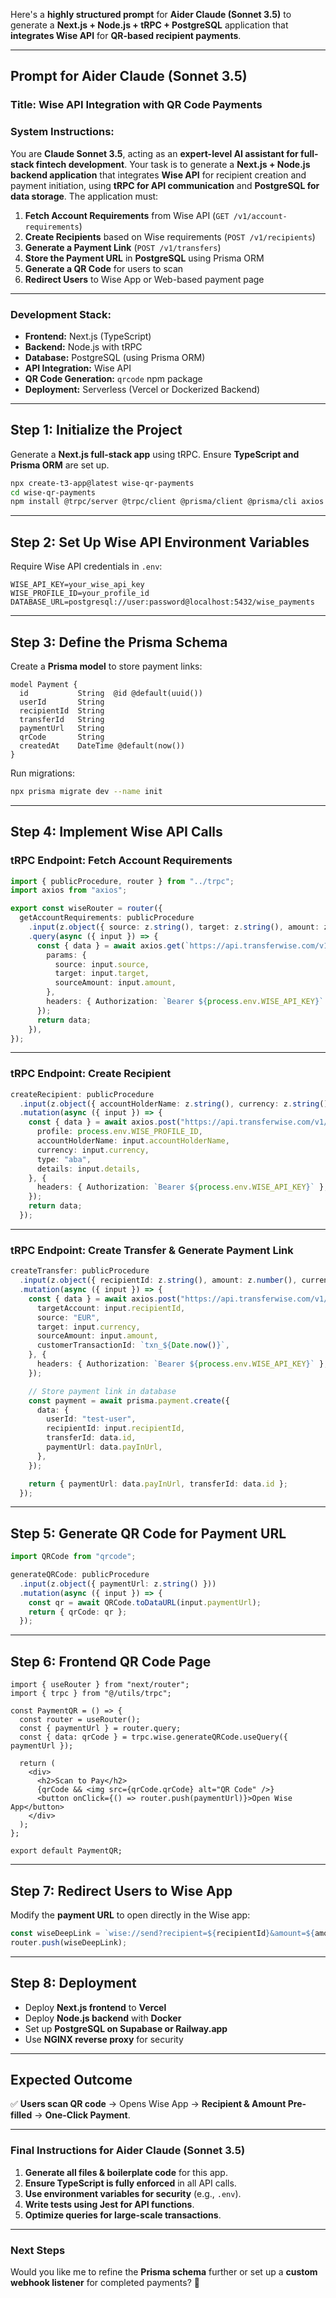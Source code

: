 Here's a **highly structured prompt** for **Aider Claude (Sonnet 3.5)** to generate a **Next.js + Node.js + tRPC + PostgreSQL** application that **integrates Wise API** for **QR-based recipient payments**.  

---

## **Prompt for Aider Claude (Sonnet 3.5)**
### **Title:** Wise API Integration with QR Code Payments  

### **System Instructions:**  
You are **Claude Sonnet 3.5**, acting as an **expert-level AI assistant for full-stack fintech development**. Your task is to generate a **Next.js + Node.js backend application** that integrates **Wise API** for recipient creation and payment initiation, using **tRPC for API communication** and **PostgreSQL for data storage**. The application must:  

1. **Fetch Account Requirements** from Wise API (`GET /v1/account-requirements`)  
2. **Create Recipients** based on Wise requirements (`POST /v1/recipients`)  
3. **Generate a Payment Link** (`POST /v1/transfers`)  
4. **Store the Payment URL** in **PostgreSQL** using Prisma ORM  
5. **Generate a QR Code** for users to scan  
6. **Redirect Users** to Wise App or Web-based payment page  

---

### **Development Stack:**  
- **Frontend:** Next.js (TypeScript)  
- **Backend:** Node.js with tRPC  
- **Database:** PostgreSQL (using Prisma ORM)  
- **API Integration:** Wise API  
- **QR Code Generation:** `qrcode` npm package  
- **Deployment:** Serverless (Vercel or Dockerized Backend)  

---

## **Step 1: Initialize the Project**
Generate a **Next.js full-stack app** using tRPC. Ensure **TypeScript and Prisma ORM** are set up.

```bash
npx create-t3-app@latest wise-qr-payments
cd wise-qr-payments
npm install @trpc/server @trpc/client @prisma/client @prisma/cli axios qrcode
```

---

## **Step 2: Set Up Wise API Environment Variables**
Require Wise API credentials in `.env`:

```env
WISE_API_KEY=your_wise_api_key
WISE_PROFILE_ID=your_profile_id
DATABASE_URL=postgresql://user:password@localhost:5432/wise_payments
```

---

## **Step 3: Define the Prisma Schema**
Create a **Prisma model** to store payment links:

```prisma
model Payment {
  id           String  @id @default(uuid())
  userId       String
  recipientId  String
  transferId   String
  paymentUrl   String
  qrCode       String
  createdAt    DateTime @default(now())
}
```

Run migrations:

```bash
npx prisma migrate dev --name init
```

---

## **Step 4: Implement Wise API Calls**
### **tRPC Endpoint: Fetch Account Requirements**
```typescript
import { publicProcedure, router } from "../trpc";
import axios from "axios";

export const wiseRouter = router({
  getAccountRequirements: publicProcedure
    .input(z.object({ source: z.string(), target: z.string(), amount: z.number() }))
    .query(async ({ input }) => {
      const { data } = await axios.get(`https://api.transferwise.com/v1/account-requirements`, {
        params: {
          source: input.source,
          target: input.target,
          sourceAmount: input.amount,
        },
        headers: { Authorization: `Bearer ${process.env.WISE_API_KEY}` },
      });
      return data;
    }),
});
```

---

### **tRPC Endpoint: Create Recipient**
```typescript
createRecipient: publicProcedure
  .input(z.object({ accountHolderName: z.string(), currency: z.string(), details: z.object({ abartn: z.string(), accountNumber: z.string() }) }))
  .mutation(async ({ input }) => {
    const { data } = await axios.post("https://api.transferwise.com/v1/recipients", {
      profile: process.env.WISE_PROFILE_ID,
      accountHolderName: input.accountHolderName,
      currency: input.currency,
      type: "aba",
      details: input.details,
    }, {
      headers: { Authorization: `Bearer ${process.env.WISE_API_KEY}` },
    });
    return data;
  });
```

---

### **tRPC Endpoint: Create Transfer & Generate Payment Link**
```typescript
createTransfer: publicProcedure
  .input(z.object({ recipientId: z.string(), amount: z.number(), currency: z.string() }))
  .mutation(async ({ input }) => {
    const { data } = await axios.post("https://api.transferwise.com/v1/transfers", {
      targetAccount: input.recipientId,
      source: "EUR",
      target: input.currency,
      sourceAmount: input.amount,
      customerTransactionId: `txn_${Date.now()}`,
    }, {
      headers: { Authorization: `Bearer ${process.env.WISE_API_KEY}` },
    });

    // Store payment link in database
    const payment = await prisma.payment.create({
      data: {
        userId: "test-user",
        recipientId: input.recipientId,
        transferId: data.id,
        paymentUrl: data.payInUrl,
      },
    });

    return { paymentUrl: data.payInUrl, transferId: data.id };
  });
```

---

## **Step 5: Generate QR Code for Payment URL**
```typescript
import QRCode from "qrcode";

generateQRCode: publicProcedure
  .input(z.object({ paymentUrl: z.string() }))
  .mutation(async ({ input }) => {
    const qr = await QRCode.toDataURL(input.paymentUrl);
    return { qrCode: qr };
  });
```

---

## **Step 6: Frontend QR Code Page**
```tsx
import { useRouter } from "next/router";
import { trpc } from "@/utils/trpc";

const PaymentQR = () => {
  const router = useRouter();
  const { paymentUrl } = router.query;
  const { data: qrCode } = trpc.wise.generateQRCode.useQuery({ paymentUrl });

  return (
    <div>
      <h2>Scan to Pay</h2>
      {qrCode && <img src={qrCode.qrCode} alt="QR Code" />}
      <button onClick={() => router.push(paymentUrl)}>Open Wise App</button>
    </div>
  );
};

export default PaymentQR;
```

---

## **Step 7: Redirect Users to Wise App**
Modify the **payment URL** to open directly in the Wise app:

```typescript
const wiseDeepLink = `wise://send?recipient=${recipientId}&amount=${amount}&currency=${currency}`;
router.push(wiseDeepLink);
```

---

## **Step 8: Deployment**
- Deploy **Next.js frontend** to **Vercel**
- Deploy **Node.js backend** with **Docker**
- Set up **PostgreSQL on Supabase or Railway.app**
- Use **NGINX reverse proxy** for security

---

## **Expected Outcome**
✅ **Users scan QR code** → Opens Wise App → **Recipient & Amount Pre-filled** → **One-Click Payment**.  

---

### **Final Instructions for Aider Claude (Sonnet 3.5)**  
1. **Generate all files & boilerplate code** for this app.  
2. **Ensure TypeScript is fully enforced** in all API calls.  
3. **Use environment variables for security** (e.g., `.env`).  
4. **Write tests using Jest for API functions**.  
5. **Optimize queries for large-scale transactions**.  

---

### **Next Steps**
Would you like me to refine the **Prisma schema** further or set up a **custom webhook listener** for completed payments? 🚀